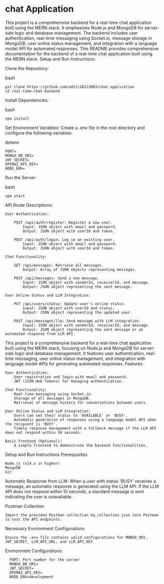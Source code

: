 # chat Application

This project is a comprehensive backend for a real-time chat application built using the MERN stack. It emphasizes Node.js and MongoDB for server-side logic and database management. 
The backend includes user authentication, real-time messaging using Socket.io, message storage in MongoDB, user online status management, and integration with a language model API for 
automated responses.
This README provides comprehensive documentation for the backend of a real-time chat application built using the MERN stack.
Setup and Run Instructions:

Clone the Repository:

bash

    git clone https://github.com/aditi28112003/chat-application
    cd real-time-chat-backend

Install Dependencies:

bash

    npm install

Set Environment Variables:
Create a .env file in the root directory and configure the following variables:

dotenv

    PORT=
    MONGO_DB_URI=
    JWT_SECRET=
    OPENAI_API_KEY=
    NODE_ENV=


Run the Server:

bash

    npm start

API Route Descriptions:

    User Authentication:

        POST /api/auth/register: Register a new user.
            Input: JSON object with email and password.
            Output: JSON object with userId and token.

        POST /api/auth/login: Log in an existing user.
            Input: JSON object with email and password.
            Output: JSON object with userId and token.

    Chat Functionality:

        GET /api/messages: Retrieve all messages.
            Output: Array of JSON objects representing messages.

        POST /api/messages: Send a new message.
            Input: JSON object with senderId, receiverId, and message.
            Output: JSON object representing the sent message.

    User Online Status and LLM Integration:

        PUT /api/users/status: Update user's online status.
            Input: JSON object with userId and status.
            Output: JSON object representing the updated user.

        POST /api/messages/llm: Send message with LLM integration.
            Input: JSON object with senderId, receiverId, and message.
            Output: JSON object representing the sent message or an automated response from LLM API.

This project is a comprehensive backend for a real-time chat application built using the MERN stack, focusing on Node.js and MongoDB for server-side logic and database management. It features user authentication, real-time messaging, user online status management, and integration with language model APIs for generating automated responses.
Features

    User Authentication:
        User registration and login with email and password.
        JWT (JSON Web Tokens) for managing authentication.

    Chat Functionality:
        Real-time messaging using Socket.io.
        Storage of all messages in MongoDB.
        Retrieval of message history for conversations between users.

    User Online Status and LLM Integration:
        Users can set their status to 'AVAILABLE' or 'BUSY'.
        Automatic generation of responses using a language model API when the recipient is 'BUSY'.
        Timely response management with a fallback message if the LLM API does not respond within 10 seconds.

    Basic Frontend (Optional):
        A simple frontend to demonstrate the backend functionalities.

Setup and Run Instructions
Prerequisites

    Node.js (v14.x or higher)
    MongoDB
    Git

Automatic Response from LLM:
        When a user with status 'BUSY' receives a message, an automatic response is generated using the LLM API.
        If the LLM API does not respond within 10 seconds, a standard message is sent indicating the user is unavailable.

Postman Collection

    Import the provided Postman collection hq_collection.json into Postman to test the API endpoints.

Necessary Environment Configurations

    Ensure the .env file contains valid configurations for MONGO_URI, JWT_SECRET, LLM_API_URL, and LLM_API_KEY
Environment Configurations:

      PORT: Port number for the server
      MONGO_DB_URI=
      JWT_SECRET=
      OPENAI_API_KEY=
      NODE_ENV=development
      


